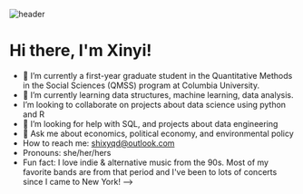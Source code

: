 ![header](https://user-images.githubusercontent.com/73629497/206091253-a1a679cf-a0cc-4790-b1d5-f10cf6a57d87.jpg)

# Hi there, I'm Xinyi!

- 🔭 I’m currently a first-year graduate student in the Quantitative Methods in the Social Sciences (QMSS) program at Columbia University.
- 🌱 I’m currently learning data structures, machine learning, data analysis.
-  I’m looking to collaborate on projects about data science using python and R
- 🤔 I’m looking for help with SQL, and projects about data engineering
- 💬 Ask me about economics, political economy, and environmental policy
-  How to reach me: shixyqd@outlook.com
-  Pronouns: she/her/hers
-  Fun fact: I love indie & alternative music from the 90s. Most of my favorite bands are from that period and I've been to lots of concerts since I came to New York!
-->
